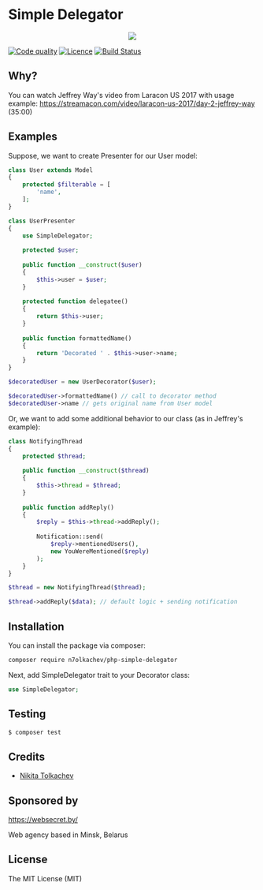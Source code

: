 # Simple Delegator

<p align="center">
<a href="https://websecret.by"><img src="https://websecret.by/images/logo-github.png" /></a>
</p>

[![Code quality](https://img.shields.io/scrutinizer/g/n7olkachev/php-simple-delegator.svg?style=flat-square)](https://scrutinizer-ci.com/g/n7olkachev/php-simple-delegator/)
[![Licence](https://img.shields.io/packagist/l/n7olkachev/php-simple-delegator.svg?style=flat-square)](https://packagist.org/packages/n7olkachev/php-simple-delegator)
[![Build Status](https://travis-ci.org/n7olkachev/php-simple-delegator.svg?branch=master)](https://travis-ci.org/n7olkachev/php-simple-delegator)

## Why?

You can watch Jeffrey Way's video from Laracon US 2017 with usage example: https://streamacon.com/video/laracon-us-2017/day-2-jeffrey-way (35:00)

## Examples

Suppose, we want to create Presenter for our User model:

```php
class User extends Model
{
    protected $filterable = [
        'name',
    ];
}

class UserPresenter
{
    use SimpleDelegator;
    
    protected $user;
    
    public function __construct($user)
    {
        $this->user = $user;
    }
    
    protected function delegatee()
    {
        return $this->user;
    }
    
    public function formattedName()
    {
        return 'Decorated ' . $this->user->name;
    }
}

$decoratedUser = new UserDecorator($user);

$decoratedUser->formattedName() // call to decorator method
$decoratedUser->name // gets original name from User model
```

Or, we want to add some additional behavior to our class (as in Jeffrey's example):

```php
class NotifyingThread
{
    protected $thread;
    
    public function __construct($thread)
    {
        $this->thread = $thread;
    }
    
    public function addReply()
    {
        $reply = $this->thread->addReply();
        
        Notification::send(
            $reply->mentionedUsers(),
            new YouWereMentioned($reply)
        );
    }
}

$thread = new NotifyingThread($thread);

$thread->addReply($data); // default logic + sending notification
```

## Installation

You can install the package via composer:

``` bash
composer require n7olkachev/php-simple-delegator
```

Next, add SimpleDelegator trait to your Decorator class:

```php
use SimpleDelegator;
```

## Testing

``` bash
$ composer test
```

## Credits

- [Nikita Tolkachev](https://github.com/n7olkachev)

## Sponsored by

https://websecret.by/

Web agency based in Minsk, Belarus

## License

The MIT License (MIT)
